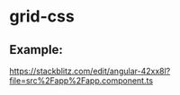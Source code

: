 # grid-css

## Example:
https://stackblitz.com/edit/angular-42xx8l?file=src%2Fapp%2Fapp.component.ts
